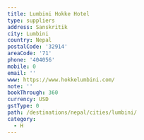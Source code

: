 ```yaml
---
title: Lumbini Hokke Hotel
type: suppliers
address: Sanskritik
city: Lumbini
country: Nepal
postalCode: '32914'
areaCode: '71'
phone: '404056'
mobile: 0
email: ''
www: https://www.hokkelumbini.com/
note: ''
bookThrough: 360
currency: USD
gstType: 0
path: /destinations/nepal/cities/lumbini/
category:
  - H
---
```


